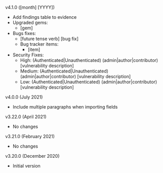 v4.1.0 ([month] [YYYY])
  - Add findings table to evidence
  - Upgraded gems:
    - [gem]
  - Bugs fixes:
    - [future tense verb] [bug fix]
    - Bug tracker items:
      - [item]
  - Security Fixes:
    - High: (Authenticated|Unauthenticated) (admin|author|contributor) [vulnerability description]
    - Medium: (Authenticated|Unauthenticated) (admin|author|contributor) [vulnerability description]
    - Low: (Authenticated|Unauthenticated) (admin|author|contributor) [vulnerability description]

v4.0.0 (July 2021)
  - Include multiple paragraphs when importing fields

v3.22.0 (April 2021)
  - No changes

v3.21.0 (February 2021)
  - No changes

v3.20.0 (December 2020)
  - Initial version
